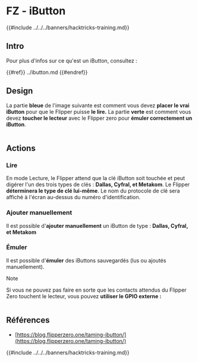 # FZ - iButton

{{#include ../../../banners/hacktricks-training.md}}

## Intro

Pour plus d'infos sur ce qu'est un iButton, consultez :

{{#ref}}
../ibutton.md
{{#endref}}

## Design

La partie **bleue** de l'image suivante est comment vous devez **placer le vrai iButton** pour que le Flipper puisse **le lire.** La partie **verte** est comment vous devez **toucher le lecteur** avec le Flipper zero pour **émuler correctement un iButton**.

<figure><img src="../../../images/image (565).png" alt=""><figcaption></figcaption></figure>

## Actions

### Lire

En mode Lecture, le Flipper attend que la clé iButton soit touchée et peut digérer l'un des trois types de clés : **Dallas, Cyfral, et Metakom**. Le Flipper **déterminera le type de clé lui-même**. Le nom du protocole de clé sera affiché à l'écran au-dessus du numéro d'identification.

### Ajouter manuellement

Il est possible d'**ajouter manuellement** un iButton de type : **Dallas, Cyfral, et Metakom**

### **Émuler**

Il est possible d'**émuler** des iButtons sauvegardés (lus ou ajoutés manuellement).

> [!NOTE]
> Si vous ne pouvez pas faire en sorte que les contacts attendus du Flipper Zero touchent le lecteur, vous pouvez **utiliser le GPIO externe :**

<figure><img src="../../../images/image (138).png" alt=""><figcaption></figcaption></figure>

## Références

- [https://blog.flipperzero.one/taming-ibutton/](https://blog.flipperzero.one/taming-ibutton/)

{{#include ../../../banners/hacktricks-training.md}}
